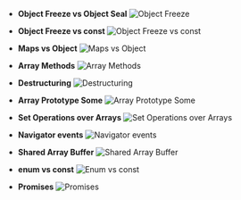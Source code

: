 - **Object Freeze vs Object Seal**
  ![Object Freeze](https://raw.githubusercontent.com/Krishnapolanki/Latest-Technical-Concepts/main/Images/20201221_164330.jpg)

- **Object Freeze vs const**
  ![Object Freeze vs const](https://raw.githubusercontent.com/Krishnapolanki/Latest-Technical-Concepts/main/Images/image_c1cc1e40-21f4-4811-8491-c4b0a7da1a3220211104_202223.jpg)

- **Maps vs Object**
  ![Maps vs Object](https://raw.githubusercontent.com/Krishnapolanki/Latest-Technical-Concepts/main/Images/20210104_150144.jpg?token=ADCLCM5WOEK2WOBEJEN3NN3BUS5GG)

- **Array Methods**
  ![Array Methods](https://raw.githubusercontent.com/Krishnapolanki/Latest-Technical-Concepts/main/Images/20210314_123035.jpg?token=ADCLCM5PXP4QXRDEFWO7G2DBUS5LS)

- **Destructuring**
  ![Destructuring](https://raw.githubusercontent.com/Krishnapolanki/Latest-Technical-Concepts/main/Images/20210818_134824.jpg?token=ADCLCM4J6GNODLIGNVSSTHDBUS522)

- **Array Prototype Some**
  ![Array Prototype Some](https://raw.githubusercontent.com/Krishnapolanki/Latest-Technical-Concepts/main/Images/20210829_083108.jpg?token=ADCLCM5VABVDN5FSGWLVUEDBUS57W)

- **Set Operations over Arrays**
  ![Set Operations over Arrays](https://raw.githubusercontent.com/Krishnapolanki/Latest-Technical-Concepts/main/Images/20211118_182218.jpg?token=ADCLCM3AMOVQVMEIYQHAWRDBUS6ES)

- **Navigator events**
  ![Navigator events](https://raw.githubusercontent.com/Krishnapolanki/Latest-Technical-Concepts/main/Images/20211129_133822.jpg?token=ADCLCM7Q6DJDBYHH4B2T6QTBUS6JI)

- **Shared Array Buffer**
  ![Shared Array Buffer](https://raw.githubusercontent.com/Krishnapolanki/Latest-Technical-Concepts/main/Images/image_65835d13-3cd7-487b-aa37-fcada7886e6620211018_091340.jpg)

- **enum vs const**
  ![Enum vs const](https://raw.githubusercontent.com/Krishnapolanki/Latest-Technical-Concepts/main/Images/image_a467cf61-fcb4-4427-9f1b-46fc30c2257220211125_082327.jpg)

- **Promises**
  ![Promises](https://raw.githubusercontent.com/Krishnapolanki/Latest-Technical-Concepts/main/Images/image_d0e1ad84-a11e-4af0-afa2-dded47fa3e4d20211120_235617.jpg)
